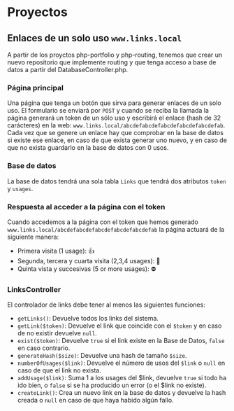 # Proyectos

## Enlaces de un solo uso `www.links.local`

A partir de los proyctos php-portfolio y php-routing, tenemos que crear un nuevo repositorio que implemente routing y que tenga acceso a base de datos a partir del DatabaseController.php.

### Página principal
Una página que tenga un botón que sirva para generar enlaces de un solo uso. El formulario se enviará por `POST` y cuando se reciba la llamada la página generará un token de un sólo uso y escribirá el enlace (hash de 32 carácteres) en la web: `www.links.local/abcdefabcdefabcdefabcdefabcdefab`.
Cada vez que se genere un enlace hay que comprobar en la base de datos si existe ese enlace, en caso de que exista generar uno nuevo, y en caso de que no exista guardarlo en la base de datos con 0 usos.

### Base de datos
La base de datos tendrá una sola tabla `Links` que tendrá dos atributos `token` y `usages`.

### Respuesta al acceder a la página con el token
Cuando accedemos a la página con el token que hemos generado `www.links.local/abcdefabcdefabcdefabcdefabcdefab` la página actuará de la siguiente manera:

* Primera visita (1 usage): 👍
* Segunda, tercera y cuarta visita (2,3,4 usages): 🖕
* Quinta vista y succesivas (5 or more usages): ⛔

### LinksController
El controlador de links debe tener al menos las siguientes funciones:

* `getLinks()`: Devuelve todos los links del sistema.
* `getLink($token)`: Devuelve el link que coincide con el `$token` y en caso de no existir devuelve `null`.
* `exist($token)`: Devuelve `true` si el link existe en la Base de Datos, `false` en caso contrario. 
* `generateHash($size)`: Devuelve una hash de tamaño `$size`.
* `numberOfUsages($link)`: Devuelve el número de usos del `$link` o `null` en caso de que el link no exista.
* `addUsage($link)`: Suma 1 a los usages del $link, devuelve `true` si todo ha ido bien, o `false` si se ha producido un error (o el $link no existe).
* `createLink()`: Crea un nuevo link en la base de datos y devuelve la hash creada o `null` en caso de que haya habido algún fallo.
